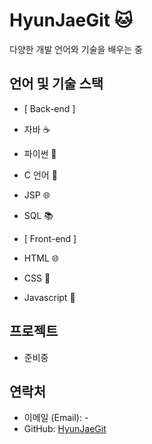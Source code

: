 #  HyunJaeGit 🐱

다양한 개발 언어와 기술을 배우는 중

## 언어 및 기술 스택

- [ Back-end ]
- 자바 ☕️
- 파이썬 🐍
- C 언어 👾
- JSP 🌐
- SQL 📚

- [ Front-end ]
- HTML 🌐
- CSS 🎨
- Javascript 🚀

## 프로젝트
- 준비중

## 연락처

- 이메일 (Email): -
- GitHub: [HyunJaeGit](https://github.com/HyunJaeGit)

